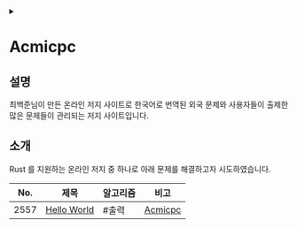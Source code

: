<link rel="stylesheet" type="text/css" href="/css/header.css">
<link rel="stylesheet" type="text/css" href="/css/bootstrap/5.3.0-alpha1/bootstrap.css">
<div class="sticky-top bg-white pt-1 pb-2" id="header-div-max"></div>
<details id="display-none"><summary></summary>
  <script src="/js/header.js" defer="defer"></script>
  <script src="/js/bootstrap/5.3.0-alpha1/bootstrap.bundle.js" defer="defer"></script>
</details>

# Acmicpc
## 설명
최백준님이 만든 온라인 저지 사이트로 한국어로 번역된 외국 문제와 사용자들이 출제한 많은 문제들이 관리되는 저지 사이트입니다.

## 소개
Rust 를 지원하는 온라인 저지 중 하나로 아래 문제를 해결하고자 시도하였습니다.

| No. | 제목 | 알고리즘 | 비고 |
| :---: | --- | --- | --- |
| 2557 | [Hello World](./2557/ "https://max-jayee.github.io/problem_solving/acmicpc/2557") | #출력 | [Acmicpc](https://www.acmicpc.net/problem/2557 "https://www.acmicpc.net/problem/2557") |

